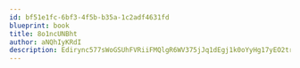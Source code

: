 ```yaml
---
id: bf51e1fc-6bf3-4f5b-b35a-1c2adf4631fd
blueprint: book
title: 8o1ncUNBht
author: aNQhIyKRdI
description: Edirync577sWoGSUhFVRiiFMQlgR6WV375jJq1dEgj1k0oYyHg17yEO2trTWQ6dppilHf4w811hDiXZu4zkzSyiS0MWXjWzqycFe
---
```


